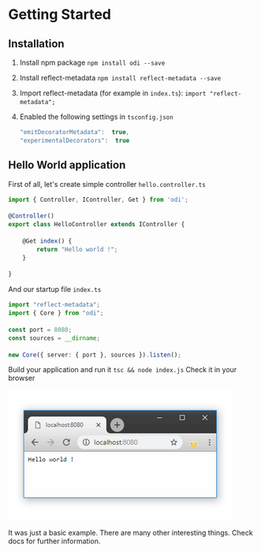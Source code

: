# Getting Started

## Installation

1. Install npm package `npm install odi --save`
2. Install reflect-metadata  `npm install reflect-metadata --save`
3. Import reflect-metadata \(for example in `index.ts`\): `import "reflect-metadata";`
4. Enabled the following settings in `tsconfig.json`

   ```javascript
   "emitDecoratorMetadata":  true, 
   "experimentalDecorators":  true
   ```

## Hello World application

First of all, let's create simple controller `hello.controller.ts`

```typescript
import { Controller, IController, Get } from 'odi';

@Controller()
export class HelloController extends IController {

    @Get index() {
        return "Hello world !";
    }

}
```

And our startup file `index.ts`

```typescript
import "reflect-metadata";
import { Core } from "odi";

const port = 8080;
const sources = __dirname;

new Core({ server: { port }, sources }).listen();
```

Build your application and run it `tsc && node index.js`  Check it in your browser 

![](../.gitbook/assets/image.png)

It was just a basic example. There are many other interesting things. Check docs for further information.

